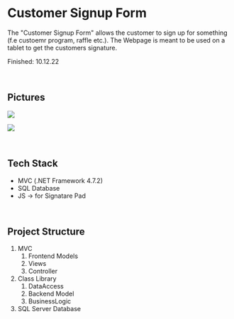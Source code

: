 # Customer Signup Form

The "Customer Signup Form" allows the customer to sign up for something (f.e custoemr program, raffle etc.). The Webpage is meant to be used on a tablet to get the customers signature.

Finished: 10.12.22

<br>

## Pictures

![](https://i.imgur.com/qKGsLla.png)

![](https://i.imgur.com/svUScwp.png)

<br>

## Tech Stack

- MVC (.NET Framework 4.7.2)
- SQL Database
- JS -> for Signatare Pad

<br>

## Project Structure

1. MVC 
	1. Frontend Models
	2. Views
	3. Controller
2. Class Library
	1. DataAccess
	2. Backend Model
	3. BusinessLogic
3. SQL Server Database
